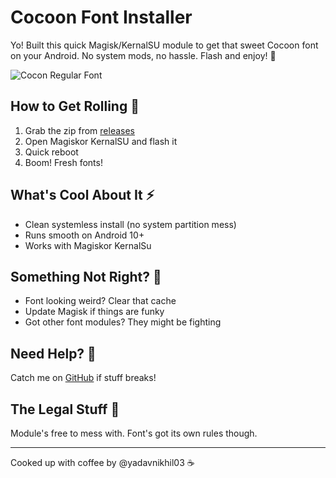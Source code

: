# Cocoon Font Installer

Yo! Built this quick Magisk/KernalSU module to get that sweet Cocoon font on your Android. No system mods, no hassle. Flash and enjoy! 🚀

![Cocon Regular Font](https://8font.com/wp-content/uploads/2022/03/Cocon-Regular.jpg)

## How to Get Rolling 🔧
1. Grab the zip from [releases](https://github.com/yadavnikhil03/Cocoon-Font/releases/tag/release_v1.0)
2. Open Magiskor KernalSU and flash it
3. Quick reboot
4. Boom! Fresh fonts!

## What's Cool About It ⚡
- Clean systemless install (no system partition mess)
- Runs smooth on Android 10+
- Works with Magiskor KernalSu

## Something Not Right? 🤔
- Font looking weird? Clear that cache
- Update Magisk if things are funky
- Got other font modules? They might be fighting

## Need Help? 💬
Catch me on [GitHub](https://github.com/yadavnikhil03) if stuff breaks!

## The Legal Stuff 📜
Module's free to mess with. Font's got its own rules though.

---
Cooked up with coffee by @yadavnikhil03 ☕
